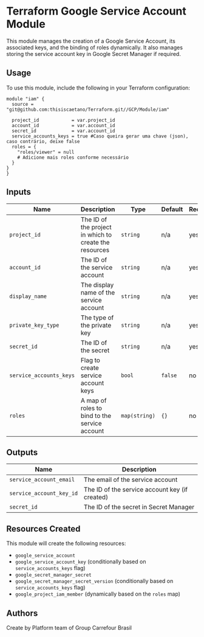 # Terraform Google Service Account Module
This module manages the creation of a Google Service Account, its associated keys, and the binding of roles dynamically. It also manages storing the service account key in Google Secret Manager if required.

## Usage
To use this module, include the following in your Terraform configuration:

```
module "iam" {
  source = "git@github.com:thisiscaetano/Terraform.git//GCP/Module/iam"

  project_id            = var.project_id
  account_id            = var.account_id
  secret_id             = var.account_id
  service_accounts_keys = true #Caso queira gerar uma chave (json), caso contrário, deixe false
  roles = {
    "roles/viewer" = null
    # Adicione mais roles conforme necessário
  }
}
}
```
## Inputs

| Name                    | Description                                     | Type         | Default | Required |
|-------------------------|-------------------------------------------------|--------------|---------|----------|
| `project_id`            | The ID of the project in which to create the resources | `string` | n/a     | yes   |
| `account_id`            | The ID of the service account                   | `string`     | n/a     | yes      |
| `display_name`          | The display name of the service account         | `string`     | n/a     | yes      |
| `private_key_type`      | The type of the private key                     | `string`     | n/a     | yes      |
| `secret_id`             | The ID of the secret                            | `string`     | n/a     | yes      |
| `service_accounts_keys` | Flag to create service account keys             | `bool`       | `false` | no       |
| `roles`                 | A map of roles to bind to the service account   | `map(string)`| `{}`    | no       |

## Outputs

| Name                      | Description                                             |
|---------------------------|---------------------------------------------------------|
| `service_account_email`   | The email of the service account                        |
| `service_account_key_id`  | The ID of the service account key (if created)          |
| `secret_id`               | The ID of the secret in Secret Manager                  |

## Resources Created
This module will create the following resources:

- `google_service_account`
- `google_service_account_key` (conditionally based on `service_accounts_keys` flag)
- `google_secret_manager_secret`
- `google_secret_manager_secret_version` (conditionally based on `service_accounts_keys` flag)
- `google_project_iam_member` (dynamically based on the `roles` map)

## Authors
Create by Platform team of Group Carrefour Brasil